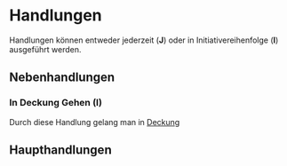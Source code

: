 # Handlungen

Handlungen können entweder jederzeit (**J**) oder in Initiativereihenfolge (**I**) ausgeführt werden.

## Nebenhandlungen

### In Deckung Gehen (I)

Durch diese Handlung gelang man in [Deckung](status.md#deckung)

## Haupthandlungen
